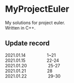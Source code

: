 # MyProjectEuler
My solutions for project euler.  
Written in C++.

## Update record
2021.01.14&emsp;&emsp;&emsp;&emsp;&emsp;1~21  
2021.01.15&emsp;&emsp;&emsp;&emsp;&emsp;22-24  
2021.01.20&emsp;&emsp;&emsp;&emsp;&emsp;25-27  
2021.01.21&emsp;&emsp;&emsp;&emsp;&emsp;28  
2021.01.22&emsp;&emsp;&emsp;&emsp;&emsp;29-30
